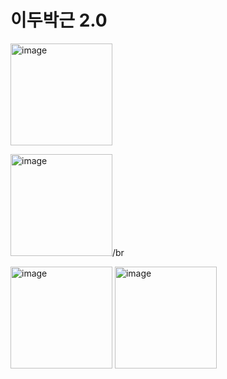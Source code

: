 # 이두박근 2.0

<img width="163" alt="image" src="https://github.com/jung0302/app/assets/100751116/b3a0f72f-2306-4b41-b1ec-68e829aef849">

<img width="163" alt="image" src="https://github.com/jung0302/app/assets/100751116/86d8ba1b-e6fa-4742-8393-8da1f6757293">/br

<img width="163" alt="image" src="https://github.com/jung0302/app/assets/100751116/865c574e-bd09-4228-b54d-faa3f4c4c81e">

<img width="163" alt="image" src="https://github.com/jung0302/app/assets/100751116/42cf06ab-0355-4f1c-a8a0-c732bf3fd04f">

